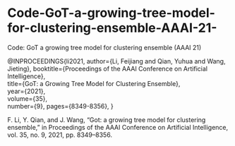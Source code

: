 # Code-GoT-a-growing-tree-model-for-clustering-ensemble-AAAI-21-
Code: GoT a growing tree model for clustering ensemble (AAAI 21)

@INPROCEEDINGS{li2021,
  author={Li, Feijiang and Qian, Yuhua and Wang, Jieting}, 
  booktitle={Proceedings of the AAAI Conference on Artificial Intelligence},  
  title={GoT: a Growing Tree Model for Clustering Ensemble},  
  year={2021},  
  volume={35},  
  number={9}, 
  pages={8349-8356},
}


F. Li, Y. Qian, and J. Wang, “Got: a growing tree model for clustering ensemble,” in Proceedings of the AAAI Conference on Artificial Intelligence, vol. 35, no. 9, 2021, pp. 8349–8356.

